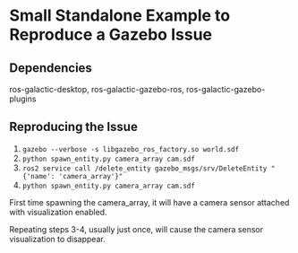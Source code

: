 # Small Standalone Example to Reproduce a Gazebo Issue

## Dependencies

ros-galactic-desktop, ros-galactic-gazebo-ros, ros-galactic-gazebo-plugins

## Reproducing the Issue

1. `gazebo --verbose -s libgazebo_ros_factory.so world.sdf`
2. `python spawn_entity.py camera_array cam.sdf`
3. `ros2 service call /delete_entity gazebo_msgs/srv/DeleteEntity "{'name': 'camera_array'}"`
4. `python spawn_entity.py camera_array cam.sdf`

First time spawning the camera_array, it will have a camera sensor attached with visualization enabled.

Repeating steps 3-4, usually just once, will cause the camera sensor visualization to disappear.



  




